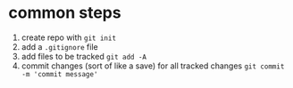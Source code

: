 # common steps

1. create repo with `git init`
2. add a `.gitignore` file
3. add files to be tracked `git add -A`
4. commit changes (sort of like a save) for all tracked changes `git commit -m 'commit message'`